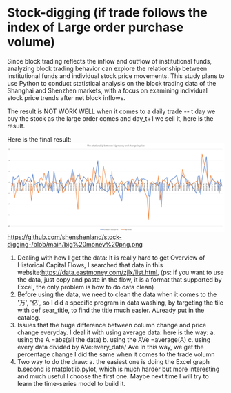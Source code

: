 # Stock-digging (if trade follows the index of Large order purchase volume)
Since block trading reflects the inflow and outflow of institutional funds, analyzing block trading behavior can explore the relationship between institutional funds and individual stock price movements. This study plans to use Python to conduct statistical analysis on the block trading data of the Shanghai and Shenzhen markets, with a focus on examining individual stock price trends after net block inflows.

The result is NOT WORK WELL when it comes to a daily trade -- t day we buy the stock as the large order comes and day_t+1 we sell it, here is the result. 

Here is the final result:
![(big money png)](https://github.com/shenshenland/stock-digging-/blob/main/big%20money%20png.png)https://github.com/shenshenland/stock-digging-/blob/main/big%20money%20png.png

1. Dealing with how I get the data:
   It is really hard to get Overview of Historical Capital Flows, I searched that data in this website:https://data.eastmoney.com/zjlx/list.html, (ps: if you want to use the data, just copy and paste in the flow, it is a format that supported by Excel, the only problem is how to do data clean)
2. Before using the data, we need to clean the data when it comes to the '万', '亿', so I did a specific program in data washing, by targeting the tile with def sear_title, to find the title much easier. ALready put in the catalog. 
3. Issues that the huge difference between column change and price change everyday.
   I deal it with using average data:
      here is the way:
   a. using the A =abs(all the data)
   b. using the AVe =average(A)
   c. using every data divided by AVe:every_data/ Ave
   In this way, we get the percentage change
   I did the same when it comes to the trade volumn
4. Two way to do the draw:
   a. the easiest one is doing the Excel graph
   b.second is matplotlib.pylot, which is much harder but more interesting and much useful
   I choose the first one.
Maybe next time I will try to learn the time-series model to build it.  
 
